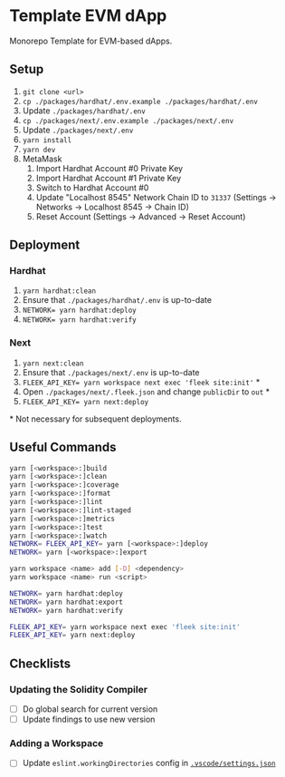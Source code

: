 # Template EVM dApp

Monorepo Template for EVM-based dApps.

## Setup

1. `git clone <url>`
2. `cp ./packages/hardhat/.env.example ./packages/hardhat/.env`
3. Update `./packages/hardhat/.env`
4. `cp ./packages/next/.env.example ./packages/next/.env`
5. Update `./packages/next/.env`
6. `yarn install`
7. `yarn dev`
8. MetaMask
   1. Import Hardhat Account #0 Private Key
   2. Import Hardhat Account #1 Private Key
   3. Switch to Hardhat Account #0
   4. Update "Localhost 8545" Network Chain ID to `31337` (Settings -> Networks -> Localhost 8545 -> Chain ID)
   5. Reset Account (Settings -> Advanced -> Reset Account)

## Deployment

### Hardhat

1. `yarn hardhat:clean`
2. Ensure that `./packages/hardhat/.env` is up-to-date
3. `NETWORK= yarn hardhat:deploy`
4. `NETWORK= yarn hardhat:verify`

### Next

1. `yarn next:clean`
2. Ensure that `./packages/next/.env` is up-to-date
3. `FLEEK_API_KEY= yarn workspace next exec 'fleek site:init'` \*
4. Open `./packages/next/.fleek.json` and change `publicDir` to `out` \*
5. `FLEEK_API_KEY= yarn next:deploy`

\* Not necessary for subsequent deployments.

## Useful Commands

```sh
yarn [<workspace>:]build
yarn [<workspace>:]clean
yarn [<workspace>:]coverage
yarn [<workspace>:]format
yarn [<workspace>:]lint
yarn [<workspace>:]lint-staged
yarn [<workspace>:]metrics
yarn [<workspace>:]test
yarn [<workspace>:]watch
NETWORK= FLEEK_API_KEY= yarn [<workspace>:]deploy
NETWORK= yarn [<workspace>:]export

yarn workspace <name> add [-D] <dependency>
yarn workspace <name> run <script>

NETWORK= yarn hardhat:deploy
NETWORK= yarn hardhat:export
NETWORK= yarn hardhat:verify

FLEEK_API_KEY= yarn workspace next exec 'fleek site:init'
FLEEK_API_KEY= yarn next:deploy
```

## Checklists

### Updating the Solidity Compiler

- [ ] Do global search for current version
- [ ] Update findings to use new version

### Adding a Workspace

- [ ] Update `eslint.workingDirectories` config in [`.vscode/settings.json`](./.vscode/settings.json)
